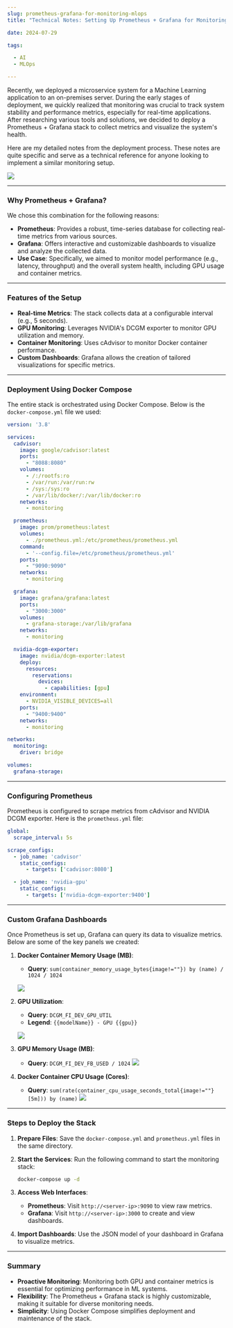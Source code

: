 ```yaml
--- 
slug: prometheus-grafana-for-monitoring-mlops
title: "Technical Notes: Setting Up Prometheus + Grafana for Monitoring ML Systems"

date: 2024-07-29

tags: 

  - AI
  - MLOps

--- 
```


Recently, we deployed a microservice system for a Machine Learning application to an on-premises server. During the early stages of deployment, we quickly realized that monitoring was crucial to track system stability and performance metrics, especially for real-time applications. After researching various tools and solutions, we decided to deploy a Prometheus + Grafana stack to collect metrics and visualize the system's health.

Here are my detailed notes from the deployment process. These notes are quite specific and serve as a technical reference for anyone looking to implement a similar monitoring setup.

![](login.png)

---

### Why Prometheus + Grafana?

We chose this combination for the following reasons:

- **Prometheus**: Provides a robust, time-series database for collecting real-time metrics from various sources.
- **Grafana**: Offers interactive and customizable dashboards to visualize and analyze the collected data.
- **Use Case**: Specifically, we aimed to monitor model performance (e.g., latency, throughput) and the overall system health, including GPU usage and container metrics.

---

### Features of the Setup

- **Real-time Metrics**: The stack collects data at a configurable interval (e.g., 5 seconds).
- **GPU Monitoring**: Leverages NVIDIA's DCGM exporter to monitor GPU utilization and memory.
- **Container Monitoring**: Uses cAdvisor to monitor Docker container performance.
- **Custom Dashboards**: Grafana allows the creation of tailored visualizations for specific metrics.

---

### Deployment Using Docker Compose

The entire stack is orchestrated using Docker Compose. Below is the `docker-compose.yml` file we used:

```yaml
version: '3.8'

services:
  cadvisor:
    image: google/cadvisor:latest
    ports:
      - "8088:8080"
    volumes:
      - /:/rootfs:ro
      - /var/run:/var/run:rw
      - /sys:/sys:ro
      - /var/lib/docker/:/var/lib/docker:ro
    networks:
      - monitoring

  prometheus:
    image: prom/prometheus:latest
    volumes:
      - ./prometheus.yml:/etc/prometheus/prometheus.yml
    command:
      - '--config.file=/etc/prometheus/prometheus.yml'
    ports:
      - "9090:9090"
    networks:
      - monitoring

  grafana:
    image: grafana/grafana:latest
    ports:
      - "3000:3000"
    volumes:
      - grafana-storage:/var/lib/grafana
    networks:
      - monitoring

  nvidia-dcgm-exporter:
    image: nvidia/dcgm-exporter:latest
    deploy:
      resources:
        reservations:
          devices:
            - capabilities: [gpu]
    environment:
      - NVIDIA_VISIBLE_DEVICES=all
    ports:
      - "9400:9400"
    networks:
      - monitoring

networks:
  monitoring:
    driver: bridge

volumes:
  grafana-storage:
```

---

### Configuring Prometheus

Prometheus is configured to scrape metrics from cAdvisor and NVIDIA DCGM exporter. Here is the `prometheus.yml` file:

```yaml
global:
  scrape_interval: 5s

scrape_configs:
  - job_name: 'cadvisor'
    static_configs:
      - targets: ['cadvisor:8080']

  - job_name: 'nvidia-gpu'
    static_configs:
      - targets: ['nvidia-dcgm-exporter:9400']
```

---

### Custom Grafana Dashboards

Once Prometheus is set up, Grafana can query its data to visualize metrics. Below are some of the key panels we created:

1. **Docker Container Memory Usage (MB)**:
    
    - **Query**: `sum(container_memory_usage_bytes{image!=""}) by (name) / 1024 / 1024`

    ![](memory_ps.png)
2. **GPU Utilization**:
    
    - **Query**: `DCGM_FI_DEV_GPU_UTIL`
    - **Legend**: `{{modelName}} - GPU {{gpu}}`

    ![](gpu_utils.png)
3. **GPU Memory Usage (MB)**:
    
    - **Query**: `DCGM_FI_DEV_FB_USED / 1024`
    ![](gpu_mem.png)
    
4. **Docker Container CPU Usage (Cores)**:
    
    - **Query**: `sum(rate(container_cpu_usage_seconds_total{image!=""}[5m])) by (name)`
    ![](cpu_usage.png)
---

### Steps to Deploy the Stack

1. **Prepare Files**: Save the `docker-compose.yml` and `prometheus.yml` files in the same directory.
2. **Start the Services**: Run the following command to start the monitoring stack:
    
    ```bash
    docker-compose up -d
    ```
    
3. **Access Web Interfaces**:
    - **Prometheus**: Visit `http://<server-ip>:9090` to view raw metrics.
    - **Grafana**: Visit `http://<server-ip>:3000` to create and view dashboards.
4. **Import Dashboards**: Use the JSON model of your dashboard in Grafana to visualize metrics.

---

### Summary

- **Proactive Monitoring**: Monitoring both GPU and container metrics is essential for optimizing performance in ML systems.
- **Flexibility**: The Prometheus + Grafana stack is highly customizable, making it suitable for diverse monitoring needs.
- **Simplicity**: Using Docker Compose simplifies deployment and maintenance of the stack.